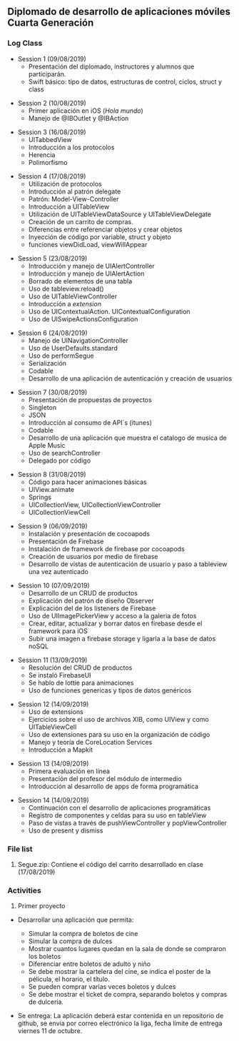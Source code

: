 ## Diplomado de desarrollo de aplicaciones móviles Cuarta Generación
>
### Log Class
* Session 1 (09/08/2019)
  - Presentación del diplomado, instructores y alumnos que participarán.
  - Swift básico: tipo de datos, estructuras de control, ciclos, struct y class
>
* Session 2 (10/08/2019)
  - Primer aplicación en iOS (*Hola mundo*)
  <!-- - Uso de controles activos y pasivos (UILabel, UIButton, UISlider) -->
  - Manejo de @IBOutlet y @IBAction
>
* Session 3 (16/08/2019)
  - UITabbedView
  - Introducción a los protocolos
  - Herencia
  - Polimorfismo
>
* Session 4 (17/08/2019)
  - Utilización de protocolos
  - Introducción al patrón delegate
  - Patrón: Model-View-Controller
  - Introducción a UITableView
  - Utilización de UITableViewDataSource y UITableViewDelegate
  - Creación de un carrito de compras.
   - Diferencias entre referenciar objetos y crear objetos
   - Inyección de código por variable, struct y objeto
   - funciones viewDidLoad, viewWillAppear
>
* Session 5 (23/08/2019)
  - Introducción y manejo de UIAlertController
  - Introducción y manejo de UIAlertAction
  - Borrado de elementos de una tabla
  - Uso de tableview.reload()
  - Uso de UITableViewController
  - Introducción a *extension*
  - Uso de UIContextualAction. UIContextualConfiguration
  - Uso de UISwipeActionsConfiguration
>
* Session 6 (24/08/2019)
  - Manejo de UINavigationController
  - Uso de UserDefaults.standard
  - Uso de performSegue
  - Serialización
  - Codable
  - Desarrollo de una aplicación de autenticación y creación de usuarios
>
* Session 7 (30/08/2019)
  - Presentación de propuestas de proyectos
  - Singleton
  - JSON
  - Introducción al consumo de API´s (itunes)
  - Codable
  - Desarrollo de una aplicación que muestra el catalogo de musica de Apple Music
  - Uso de searchController
  - Delegado por código
>
* Session 8 (31/08/2019)
  - Código para hacer animaciones básicas
  - UIView.animate
  - Springs
  - UICollectionView, UICollectionViewController
  - UICollectionViewCell
>
* Session 9 (06/09/2019)
  - Instalación y presentación de cocoapods
  - Presentación de Firebase
  - Instalación de framework de firebase por cocoapods
  - Creación de usuarios por medio de firebase
  - Desarrollo de vistas de autenticación de usuario y paso a tableview una vez autenticado
>
* Session 10 (07/09/2019)
  - Desarrollo de un CRUD de productos
  - Explicación del patrón de diseño Observer
  - Explicación del de los listeners de Firebase
  - Uso de UIImagePickerView y acceso a la galeria de fotos
  - Crear, editar, actualizar y borrar datos en firebase desde el framework para iOS
  - Subir una imagen a firebase storage y ligarla a la base de datos noSQL
>
* Session 11 (13/09/2019)
  - Resolución del CRUD de productos
  - Se instaló FirebaseUI
  - Se hablo de lottie para animaciones
  - Uso de funciones genericas y tipos de datos genéricos
>
* Session 12 (14/09/2019)
  - Uso de extensions
  - Ejercicios sobre el uso de archivos XIB, como UIView y como UITableViewCell
  - Uso de extensiones para su uso en la organización de código
  - Manejo y teoría de CoreLocation Services
  - Introducción a Mapkit
>
* Session 13 (14/09/2019)
  - Primera evaluación en línea
  - Presentación del profesor del módulo de intermedio
  - Introducción al desarrollo de apps de forma programática
>
* Session 14 (14/09/2019)
  - Continuación con el desarrollo de aplicaciones programáticas
  - Registro de componentes y celdas para su uso en tableView
  - Paso de vistas a través de pushViewController y popViewController
  - Uso de present y dismiss
>

### File list
1. Segue.zip: Contiene el código del carrito desarrollado en clase (17/08/2019)

### Activities
1. Primer proyecto
  * Desarrollar una aplicación que permita:
    - Simular la compra de boletos de cine
    - Simular la compra de dulces
    - Mostrar cuantos lugares quedan en la sala de donde se compraron los boletos
    - Diferenciar entre boletos de adulto y niño
    - Se debe mostrar la cartelera del cine, se indica el poster de la pélicula, el horario, el título.
    - Se pueden comprar varias veces boletos y dulces
    - Se debe mostrar el ticket de compra, separando boletos y compras de dulcería.

  * Se entrega:
    La aplicación deberá estar contenida en un repositorio de github, se envia por correo electrónico la liga, fecha límite de entrega viernes 11 de octubre.
